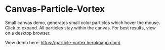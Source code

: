# Canvas-Particle-Vortex
Small canvas demo, generates small color particles which hover the mouse. Click to expand. All particles stay within the canvas. For best results, view on a desktop browser.

View demo here:
https://particle-vortex.herokuapp.com/
